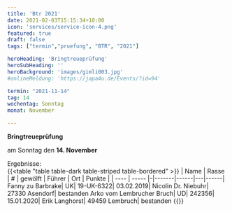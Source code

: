 ```yaml
---
title: 'Btr 2021'
date: 2021-02-03T15:15:34+10:00
icon: 'services/service-icon-4.png'
featured: true
draft: false
tags: ["termin","pruefung", "BTR", "2021"]

heroHeading: 'Bringtreueprüfung'
heroSubHeading: ''
heroBackground: 'images/gimli003.jpg'
#onlineMeldung: 'https://japa4u.de/Events/?id=94'

termin: "2021-11-14"
tag: 14
wochentag: Sonntag
monat: November

---
```


**Bringtreueprüfung**  

am Sonntag den **14. November**  
  

Ergebnisse:  
{{<table "table table-dark table-striped table-bordered" >}}
  | Name | Rasse | # | gewölft | Führer | Ort | Punkte |
  | ---- | ----- |-|-------|------|---|------|
Fanny zu Barbrake| UK| 19-UK-6322| 03.02.2019| Nicolin Dr. Niebuhr| 27330 Asendorf| bestanden
Arko vom Lembrucher Bruch| UD| 242356| 15.01.2020| Erik Langhorst| 49459 Lembruch| bestanden
{{</table>}}

